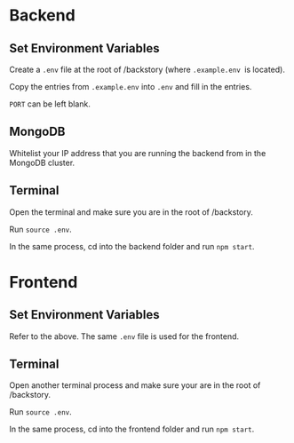 # Backend
## Set Environment Variables
Create a `.env` file at the root of /backstory (where `.example.env `is located).

Copy the entries from `.example.env` into `.env` and fill in the entries. 
 
`PORT` can be left blank.

## MongoDB
Whitelist your IP address that you are running the backend from in the MongoDB cluster.

## Terminal
Open the terminal and make sure you are in the root of /backstory. 

Run `source .env`. 

In the same process, cd into the backend folder and run `npm start`.

# Frontend

## Set Environment Variables
Refer to the above. The same `.env` file is used for the frontend.

## Terminal
Open another terminal process and make sure your are in the root of /backstory.

Run `source .env`. 

In the same process, cd into the frontend folder and run `npm start`.